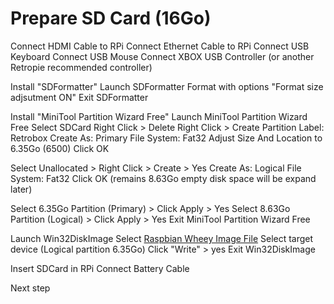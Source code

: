 # Prepare SD Card (16Go)

Connect HDMI Cable to RPi
Connect Ethernet Cable to RPi
Connect USB Keyboard
Connect USB Mouse
Connect XBOX USB Controller (or another Retropie recommended controller)

Install "SDFormatter"
Launch SDFormatter
Format with options "Format size adjsutment ON"
Exit SDFormatter

Install "MiniTool Partition Wizard Free"
Launch MiniTool Partition Wizard Free
Select SDCard
Right Click > Delete
Right Click > Create
Partition Label: Retrobox
Create As: Primary
File System: Fat32
Adjust Size And Location to 6.35Go (6500)
Click OK

Select Unallocated > Right Click > Create > Yes
Create As: Logical
File System: Fat32
Click OK (remains 8.63Go empty disk space will be expand later)

Select 6.35Go Partition (Primary) > Click Apply > Yes
Select 8.63Go Partition (Logical) > Click Apply > Yes
Exit MiniTool Partition Wizard Free

Launch Win32DiskImage
Select [Raspbian Wheey Image File](https://downloads.raspberrypi.org/raspbian/images/raspbian-2015-05-07/2015-05-05-raspbian-wheezy.zip)
Select target device (Logical partition 6.35Go)
Click "Write" > yes
Exit Win32DiskImage

Insert SDCard in RPi
Connect Battery Cable

Next step





